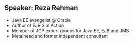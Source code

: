 ## Speaker: Reza Rehman

* Java EE evangelist @ Oracle
* Author of EJB 3 in Action
* Member of JCP expert groups for Java EE, EJB and JMS
* Metalhead and former independent consultant

